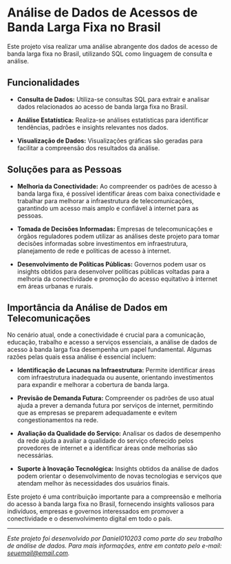 # Análise de Dados de Acessos de Banda Larga Fixa no Brasil

Este projeto visa realizar uma análise abrangente dos dados de acesso de banda larga fixa no Brasil, utilizando SQL como linguagem de consulta e análise. 

## Funcionalidades

- **Consulta de Dados:** Utiliza-se consultas SQL para extrair e analisar dados relacionados ao acesso de banda larga fixa no Brasil.
  
- **Análise Estatística:** Realiza-se análises estatísticas para identificar tendências, padrões e insights relevantes nos dados.
  
- **Visualização de Dados:** Visualizações gráficas são geradas para facilitar a compreensão dos resultados da análise.

## Soluções para as Pessoas

- **Melhoria da Conectividade:** Ao compreender os padrões de acesso à banda larga fixa, é possível identificar áreas com baixa conectividade e trabalhar para melhorar a infraestrutura de telecomunicações, garantindo um acesso mais amplo e confiável à internet para as pessoas.

- **Tomada de Decisões Informadas:** Empresas de telecomunicações e órgãos reguladores podem utilizar as análises deste projeto para tomar decisões informadas sobre investimentos em infraestrutura, planejamento de rede e políticas de acesso à internet.

- **Desenvolvimento de Políticas Públicas:** Governos podem usar os insights obtidos para desenvolver políticas públicas voltadas para a melhoria da conectividade e promoção do acesso equitativo à internet em áreas urbanas e rurais.

## Importância da Análise de Dados em Telecomunicações

No cenário atual, onde a conectividade é crucial para a comunicação, educação, trabalho e acesso a serviços essenciais, a análise de dados de acesso à banda larga fixa desempenha um papel fundamental. Algumas razões pelas quais essa análise é essencial incluem:

- **Identificação de Lacunas na Infraestrutura:** Permite identificar áreas com infraestrutura inadequada ou ausente, orientando investimentos para expandir e melhorar a cobertura de banda larga.

- **Previsão de Demanda Futura:** Compreender os padrões de uso atual ajuda a prever a demanda futura por serviços de internet, permitindo que as empresas se preparem adequadamente e evitem congestionamentos na rede.

- **Avaliação da Qualidade do Serviço:** Analisar os dados de desempenho da rede ajuda a avaliar a qualidade do serviço oferecido pelos provedores de internet e a identificar áreas onde melhorias são necessárias.

- **Suporte à Inovação Tecnológica:** Insights obtidos da análise de dados podem orientar o desenvolvimento de novas tecnologias e serviços que atendam melhor às necessidades dos usuários finais.

Este projeto é uma contribuição importante para a compreensão e melhoria do acesso à banda larga fixa no Brasil, fornecendo insights valiosos para indivíduos, empresas e governos interessados em promover a conectividade e o desenvolvimento digital em todo o país.

---

*Este projeto foi desenvolvido por Daniel010203 como parte do seu trabalho de análise de dados. Para mais informações, entre em contato pelo e-mail: [seuemail@email.com](mailto:seuemail@email.com).*
